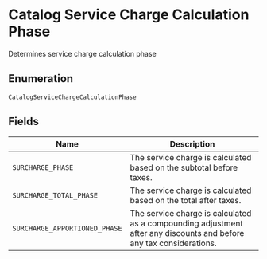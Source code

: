 
# Catalog Service Charge Calculation Phase

Determines service charge calculation phase

## Enumeration

`CatalogServiceChargeCalculationPhase`

## Fields

| Name | Description |
|  --- | --- |
| `SURCHARGE_PHASE` | The service charge is calculated based on the subtotal before taxes. |
| `SURCHARGE_TOTAL_PHASE` | The service charge is calculated based on the total after taxes. |
| `SURCHARGE_APPORTIONED_PHASE` | The service charge is calculated as a compounding adjustment after any discounts and before any tax considerations. |

